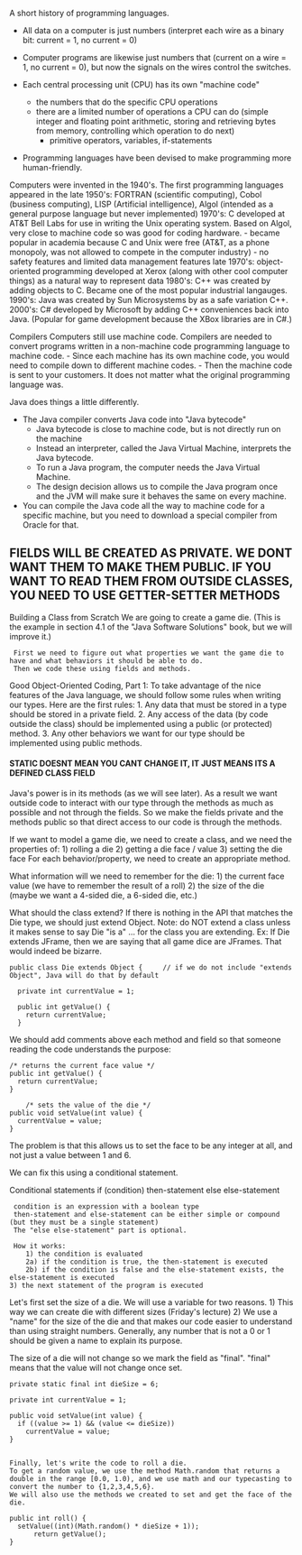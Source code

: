 
A short history of programming languages.
  - All data on a computer is just numbers (interpret each wire as a binary bit: current = 1, no current = 0)
  - Computer programs are likewise just numbers that (current on a wire = 1, no current = 0), but now the signals on the wires control the switches.
  - Each central processing unit (CPU) has its own "machine code"
     - the numbers that do the specific CPU operations
     - there are a limited number of operations a CPU can do (simple integer and floating point arithmetic, storing and retrieving bytes from memory, controlling which operation to do next)
         - primitive operators, variables, if-statements

  - Programming languages have been devised to make programming more human-friendly.

  Computers were invented in the 1940's.  The first programming languages appeared in the late 1950's:
    FORTRAN (scientific computing), Cobol (business computing), LISP (Artificial intelligence), Algol (intended as a general purpose language but never implemented)
  1970's: C developed at AT&T Bell Labs for use in writing the Unix operating system.  Based on Algol, very close to machine code so was good for coding hardware.
            - became popular in academia because C and Unix were free (AT&T, as a phone monopoly, was not allowed to compete in the computer industry)
            - no safety features and limited data management features
  late 1970's: object-oriented programming developed at Xerox (along with other cool computer things) as a natural way to represent data
  1980's: C++ was created by adding objects to C.  Became one of the most popular industrial langauges.
  1990's: Java was created by Sun Microsystems by as a safe variation C++.
  2000's: C# developed by Microsoft by adding C++ conveniences back into Java.  (Popular for game development because the XBox libraries are in C#.)

Compilers
  Computers still use machine code.
  Compilers are needed to convert programs written in a non-machine code programming language to machine code.
    - Since each machine has its own machine code, you would need to compile down to different machine codes.
    - Then the machine code is sent to your customers.  It does not matter what the original programming language was.

  Java does things a little differently.
  - The Java compiler converts Java code into "Java bytecode"
    - Java bytecode is close to machine code, but is not directly run on the machine
    - Instead an interpreter, called the Java Virtual Machine, interprets the Java bytecode.
    - To run a Java program, the computer needs the Java Virtual Machine.
    - The design decision allows us to compile the Java program once and the JVM will make sure it behaves the same on every machine.
  - You can compile the Java code all the way to machine code for a specific machine, but you need to download a special compiler from Oracle for that.

## **FIELDS WILL BE CREATED AS PRIVATE. WE DONT WANT THEM TO MAKE THEM PUBLIC. IF YOU WANT TO READ THEM FROM OUTSIDE CLASSES, YOU NEED TO USE GETTER-SETTER METHODS**

Building a Class from Scratch
   We are going to create a game die. (This is the example in section 4.1 of the "Java Software Solutions" book, but we will improve it.)

     First we need to figure out what properties we want the game die to have and what behaviors it should be able to do.
     Then we code these using fields and methods.

Good Object-Oriented Coding, Part 1:
    To take advantage of the nice features of the Java language, we should follow some rules when writing our types.  Here are the first rules:
     1. Any data that must be stored in a type should be stored in a private field.
     2. Any access of the data (by code outside the class) should be implemented using a public (or protected) method.
     3. Any other behaviors we want for our type should be implemented using public methods.
#### STATIC DOESNT MEAN YOU CANT CHANGE IT, IT JUST MEANS ITS A DEFINED CLASS FIELD
   Java's power is in its methods (as we will see later).  As a result we want outside code to interact with our type through the methods as much as possible and not through the fields.  So we make the fields private and the methods public so that direct access to our code is through the methods.

  If we want to model a game die, we need to create a class, and we need the properties of:
    1) rolling a die
    2) getting a die face / value
    3) setting the die face
  For each behavior/property, we need to create an appropriate method. 

  What information will we need to remember for the die:
    1) the current face value (we have to remember the result of a roll)
    2) the size of the die (maybe we want a 4-sided die, a 6-sided die, etc.)

   What should the class extend?  If there is nothing in the API that matches the Die type, we should just extend Object.
     Note: do NOT extend a class unless it makes sense to say Die "is a" ... for the class you are extending. 
       Ex: If Die extends JFrame, then we are saying that all game dice are JFrames.  That would indeed be bizarre.

	public class Die extends Object {     // if we do not include "extends Object", Java will do that by default

	  private int currentValue = 1;

	  public int getValue() {
	    return currentValue;
  	  }

  We should add comments above each method and field so that someone reading the code understands the purpose:

	/* returns the current face value */
	public int getValue() {
	  return currentValue;
	}

        /* sets the value of the die */
	public void setValue(int value) {
	  currentValue = value;
 	}

  The problem is that this allows us to set the face to be any integer at all, and not just a value between 1 and 6.

  We can fix this using a conditional statement.

  Conditional statements
        if (condition)
           then-statement
        else
           else-statement

     condition is an expression with a boolean type
     then-statement and else-statement can be either simple or compound (but they must be a single statement)
     The "else else-statement" part is optional.

     How it works:
        1) the condition is evaluated
        2a) if the condition is true, the then-statement is executed
        2b) if the condition is false and the else-statement exists, the else-statement is executed
	3) the next statement of the program is executed

  Let's first set the size of a die.  We will use a variable for two reasons.
    1) This way we can create die with different sizes (Friday's lecture)
    2) We use a "name" for the size of the die and that makes our code easier to understand than using straight numbers.  Generally, any number that is not a 0 or 1 should be given a name to explain its purpose.

  The size of a die will not change so we mark the field as "final".  "final" means that the value will not change once set.

	private static final int dieSize = 6;

	private int currentValue = 1;

	public void setValue(int value) {
	  if ((value >= 1) && (value <= dieSize))
	    currentValue = value;
	}


    Finally, let's write the code to roll a die.
    To get a random value, we use the method Math.random that returns a double in the range [0.0, 1.0), and we use math and our typecasting to convert the number to {1,2,3,4,5,6}.
    We will also use the methods we created to set and get the face of the die.

	public int roll() {
	  setValue((int)(Math.random() * dieSize + 1));
          return getValue();
	}


